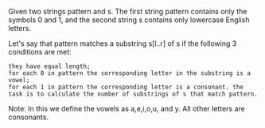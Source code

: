 Given two strings pattern and s. The first string pattern contains only the symbols 0 and 1, and the second string s contains only lowercase English letters.

Let's say that pattern matches a substring s[l..r] of s if the following 3 conditions are met:

    they have equal length;
    for each 0 in pattern the corresponding letter in the substring is a vowel;
    for each 1 in pattern the corresponding letter is a consonant. the task is to calculate the number of substrings of s that match pattern.

Note: In this we define the vowels as a,e,i,o,u, and y. All other letters are consonants.

